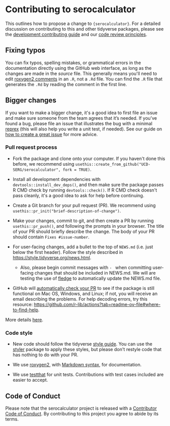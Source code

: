 # Contributing to serocalculator

This outlines how to propose a change to `{serocalculator}`.
For a detailed discussion on contributing to this and other tidyverse packages, please see the [development contributing guide](https://rstd.io/tidy-contrib) and our [code review principles](https://code-review.tidyverse.org/).

## Fixing typos

You can fix typos, spelling mistakes, or grammatical errors in the documentation directly using the GitHub web interface, as long as the changes are made in the _source_ file. 
This generally means you'll need to edit [roxygen2 comments](https://roxygen2.r-lib.org/articles/roxygen2.html) in an `.R`, not a `.Rd` file. 
You can find the `.R` file that generates the `.Rd` by reading the comment in the first line.

## Bigger changes

If you want to make a bigger change, it's a good idea to first file an issue 
and make sure someone from the team agrees that it’s needed. 
If you’ve found a bug, please file an issue that illustrates the bug with a minimal 
[reprex](https://www.tidyverse.org/help/#reprex) 
(this will also help you write a unit test, if needed).
See our guide on 
[how to create a great issue](https://code-review.tidyverse.org/issues/) 
for more advice.

### Pull request process

*   Fork the package and clone onto your computer. 
If you haven't done this before, 
we recommend using 
`usethis::create_from_github("UCD-SERG/serocalculator", fork = TRUE)`.

*   Install all development dependencies with `devtools::install_dev_deps()`, 
and then make sure the package passes R CMD check by running `devtools::check()`. 
    If R CMD check doesn't pass cleanly, 
    it's a good idea to ask for help before continuing. 
    
*   Create a Git branch for your pull request (PR). We recommend using `usethis::pr_init("brief-description-of-change")`.

*   Make your changes, commit to git, 
    and then create a PR by running `usethis::pr_push()`, 
    and following the prompts in your browser.
    The title of your PR should briefly describe the change.
    The body of your PR should contain `Fixes #issue-number`.

*  For user-facing changes, 
add a bullet to the top of `NEWS.md` (i.e. just below the first header). 
Follow the style described in <https://style.tidyverse.org/news.html>.

    *  Also, please begin commit messages with `- ` 
       when committing user-facing changes that should be included in NEWS.md. 
       We will are testing the use of [fledge](https://github.com/krlmlr/fledge) 
       to automatically update the NEWS.md file.


*  GitHub will [automatically check your PR](https://github.com/r-lib/actions) to see if the package is still functional on Mac OS, Windows, and Linux; 
if not, you will receive an email describing the problems. 
For help decoding errors, try this resource: <https://github.com/r-lib/actions?tab=readme-ov-file#where-to-find-help>.

More details [here](https://docs.github.com/en/pull-requests/collaborating-with-pull-requests/proposing-changes-to-your-work-with-pull-requests/about-pull-requests).

### Code style

*   New code should follow the tidyverse [style guide](https://style.tidyverse.org). 
    You can use the [styler](https://CRAN.R-project.org/package=styler) package to apply these styles, but please don't restyle code that has nothing to do with your PR.  

*  We use [roxygen2](https://cran.r-project.org/package=roxygen2), with [Markdown syntax](https://cran.r-project.org/web/packages/roxygen2/vignettes/rd-formatting.html), for documentation.  

*  We use [testthat](https://cran.r-project.org/package=testthat) for unit tests. 
   Contributions with test cases included are easier to accept.  

## Code of Conduct

Please note that the serocalculator project is released with a
[Contributor Code of Conduct](CODE_OF_CONDUCT.md). By contributing to this
project you agree to abide by its terms.
